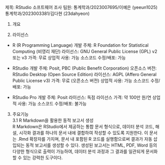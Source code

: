 제목: RStudio 소프트웨어 조사
팀원: 
      통계학과/2023007695/이예은 (yeeun1025)
      통계학과/2023003381/김다현 (23dahyeon)




1. 개요

2. 라이선스
- R (R Programming Language)
개발 주체: R Foundation for Statistical Computing (비영리 재단)
라이선스: GNU General Public License (GPL) v2 또는 v3
가격: 무료
상업적 사용: 가능
소스코드 수정/배포: 가능

- RStudio
개발 주체: Posit, PBC (Public Benefit Corporation)
오픈소스 버전: RStudio Desktop (Open Source Edition)
라이선스: AGPL (Affero General Public License v3)
가격: 무료 (오픈소스 버전)
상업적 사용: 가능
소스코드 수정/배포: 가능

- RStudio Pro
개발 주체: Posit
라이선스: 독점 라이선스
가격: 약 100만 원/연
상업적 사용: 가능
소스코드 수정/배포: 불가능

3. 주요기능  
 3.1 R Markdown을 활용한 동적 보고서 생성  
     R Markdown은 RStudio에서 제공하는 통합 문서 형식으로, 데이터 분석 코드, 해설, 시각화 결과를 하나의 문서 내에 결합하여 작성할 수 있도록 지원한다. 이 문서는 .Rmd 확장자를 가지며, 문서 
     내 포함된 R 코드를 실행함으로써 결과가 자동 삽입되는 동적 보고서를 생성할 수 있다. 생성된 보고서는 HTML, PDF, Word 등의 다양한 형식으로 출력이 가능하여, 데이터 분석 과정과 그 결과를 
     일관되게 문서화할 수 있는 강력한 도구이다.
